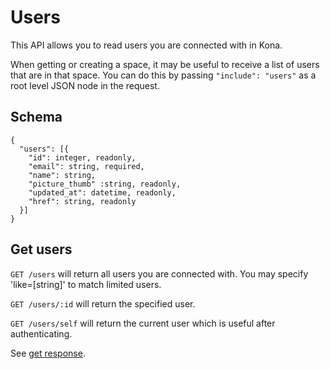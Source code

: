 Users
========

This API allows you to read users you are connected with in Kona.

When getting or creating a space, it may be useful to receive a list of users that are in that space.  You can do this by passing `"include": "users"` as a root level JSON node in the request.

Schema  <a name='schema'><a>
------------
```
{
  "users": [{
    "id": integer, readonly,
    "email": string, required,
    "name": string,
    "picture_thumb" :string, readonly,
    "updated_at": datetime, readonly,
    "href": string, readonly
  }]
}
```


Get users
------------
`GET /users` will return all users you are connected with.  You may specify 'like=[string]' to match limited users.

`GET /users/:id` will return the specified user.

`GET /users/self` will return the current user which is useful after authenticating.<a name='self'></a>

See [get response](responses.md#get).